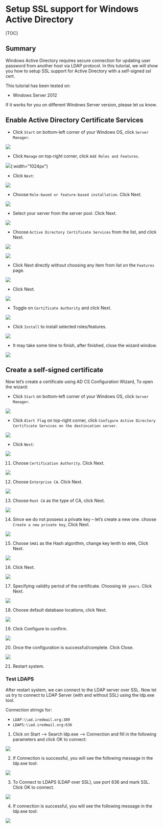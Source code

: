 # Setup SSL support for Windows Active Directory

[TOC]

## Summary

Windows Active Directory requires secure connection for updating user password
from another host via LDAP protocol. In this tutorial, we will show you how to
setup SSL support for Active Directory with a self-signed ssl cert.

This tutorial has been tested on:

- Windows Server 2012

If it works for you on different Windows Server version, please let us know.

## Enable Active Directory Certificate Services

- Click `Start` on bottom-left corner of your Windows OS, click `Server Manager`.

![](./images/setup.ad.ssl/start-server-manager.png)

- Click `Manage` on top-right corner, click `Add Roles and Features`.

![](./images/setup.ad.ssl/server-manager-add-roles-and-features.png){:width="1024px"}

- Click `Next`:

![](./images/setup.ad.ssl/setup_ad_ssl_1.png)

- Choose `Role-based or feature-based installation`. Click Next.

![](./images/setup.ad.ssl/setup_ad_ssl_2.png)

- Select your server from the server pool. Click Next.

![](./images/setup.ad.ssl/setup_ad_ssl_3.png)

- Choose `Active Directory Certificate Services` from the list, and click Next.

![](./images/setup.ad.ssl/setup_ad_ssl_4-1.png)

![](./images/setup.ad.ssl/setup_ad_ssl_4-2.png)


- Click Next directly without choosing any item from list on the `Features` page.

![](./images/setup.ad.ssl/setup_ad_ssl_5.png)

- Click Next.

![](./images/setup.ad.ssl/setup_ad_ssl_6.png)

- Toggle on `Certificate Authority` and click Next.

![](./images/setup.ad.ssl/setup_ad_ssl_7.png)

- Click `Install` to install selected roles/features.

![](./images/setup.ad.ssl/setup_ad_ssl_8.png)

- It may take some time to finish, after finished, close the wizard window.

![](./images/setup.ad.ssl/setup_ad_ssl_9.png)

## Create a self-signed certificate

Now let’s create a certificate using AD CS Configuration Wizard, To open the wizard:

- Click `Start` on bottom-left corner of your Windows OS, click `Server Manager`.

![](./images/setup.ad.ssl/start-server-manager.png)

- Click `Alert Flag` on top-right corner, click `Configure Active Directory Certificate Services on the destincation server`.

![](./images/setup.ad.ssl/server_manager_configuration_ad_certificate.png)

- Click `Next`:

![](./images/setup.ad.ssl/config_ad_ssl_1.png)

11. Choose `Certification Authority`. Click Next.

![](./images/setup.ad.ssl/config_ad_ssl_2.png)

12. Choose `Enterprise CA`. Click Next.

![](./images/setup.ad.ssl/config_ad_ssl_3.png)

13. Choose `Root CA` as the type of CA, click Next.

![](./images/setup.ad.ssl/config_ad_ssl_4.png)

14. Since we do not possess a private key – let’s create a new one. choose `Create a new private key`, Click Next.

![](./images/setup.ad.ssl/config_ad_ssl_5.png)

15. Choose `SHA1` as the Hash algorithm, change key lenth to `4096`, Click Next.

![](./images/setup.ad.ssl/config_ad_ssl_6.png)

16. Click Next.

![](./images/setup.ad.ssl/config_ad_ssl_7.png)

17. Specifying validity period of the certificate. Choosing `99 years`. Click Next.

![](./images/setup.ad.ssl/config_ad_ssl_8.png)

18. Choose default database locations, click Next.

![](./images/setup.ad.ssl/config_ad_ssl_9.png)

19. Click Configure to confirm.

![](./images/setup.ad.ssl/config_ad_ssl_10.png)

20. Once the configuration is successful/complete. Click Close.

![](./images/setup.ad.ssl/config_ad_ssl_11.png)

21. Restart system.

### Test LDAPS
After restart system, we can connect to the LDAP server over SSL.
Now let us try to connect to LDAP Server (with and without SSL) using the ldp.exe tool.

Connection strings for:

- `LDAP:\\ad.iredmail.org:389`
- `LDAPS:\\ad.iredmail.org:636`

1. Click on Start --> Search ldp.exe --> Connection and fill in the following parameters and click OK to connect:

![](./images/setup.ad.ssl/test_ldap_1.png)

2. If Connection is successful, you will see the following message in the ldp.exe tool:

![](./images/setup.ad.ssl/test_ldap_2.png)

3. To Connect to LDAPS (LDAP over SSL), use port 636 and mark SSL. Click OK to connect.

![](./images/setup.ad.ssl/test_ldaps_1.png)

4. If connection is successful, you will see the following message in the ldp.exe tool:

![](./images/setup.ad.ssl/test_ldaps_2.png)
